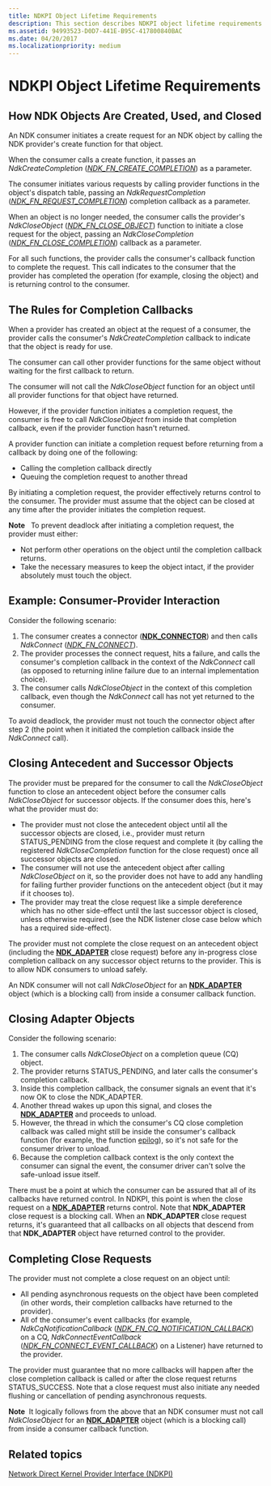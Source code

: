 ```yaml
---
title: NDKPI Object Lifetime Requirements
description: This section describes NDKPI object lifetime requirements
ms.assetid: 94993523-D0D7-441E-B95C-417800840BAC
ms.date: 04/20/2017
ms.localizationpriority: medium
---
```


# NDKPI Object Lifetime Requirements


## How NDK Objects Are Created, Used, and Closed


An NDK consumer initiates a create request for an NDK object by calling the NDK provider's create function for that object.

When the consumer calls a create function, it passes an *NdkCreateCompletion* ([*NDK\_FN\_CREATE\_COMPLETION*](https://docs.microsoft.com/windows-hardware/drivers/ddi/ndkpi/nc-ndkpi-ndk_fn_create_completion)) as a parameter.

The consumer initiates various requests by calling provider functions in the object's dispatch table, passing an *NdkRequestCompletion* ([*NDK\_FN\_REQUEST\_COMPLETION*](https://docs.microsoft.com/windows-hardware/drivers/ddi/ndkpi/nc-ndkpi-ndk_fn_request_completion)) completion callback as a parameter.

When an object is no longer needed, the consumer calls the provider's *NdkCloseObject* ([*NDK\_FN\_CLOSE\_OBJECT*](https://docs.microsoft.com/windows-hardware/drivers/ddi/ndkpi/nc-ndkpi-ndk_fn_close_object)) function to initiate a close request for the object, passing an *NdkCloseCompletion* ([*NDK\_FN\_CLOSE\_COMPLETION*](https://docs.microsoft.com/windows-hardware/drivers/ddi/ndkpi/nc-ndkpi-ndk_fn_close_completion)) callback as a parameter.

For all such functions, the provider calls the consumer's callback function to complete the request. This call indicates to the consumer that the provider has completed the operation (for example, closing the object) and is returning control to the consumer.

## The Rules for Completion Callbacks


When a provider has created an object at the request of a consumer, the provider calls the consumer's *NdkCreateCompletion* callback to indicate that the object is ready for use.

The consumer can call other provider functions for the same object without waiting for the first callback to return.

The consumer will not call the *NdkCloseObject* function for an object until all provider functions for that object have returned.

However, if the provider function initiates a completion request, the consumer is free to call *NdkCloseObject* from inside that completion callback, even if the provider function hasn't returned.

A provider function can initiate a completion request before returning from a callback by doing one of the following:

-   Calling the completion callback directly
-   Queuing the completion request to another thread

By initiating a completion request, the provider effectively returns control to the consumer. The provider must assume that the object can be closed at any time after the provider initiates the completion request.

**Note**  
To prevent deadlock after initiating a completion request, the provider must either:

-   Not perform other operations on the object until the completion callback returns.
-   Take the necessary measures to keep the object intact, if the provider absolutely must touch the object.

 

## Example: Consumer-Provider Interaction


Consider the following scenario:

1.  The consumer creates a connector ([**NDK\_CONNECTOR**](https://docs.microsoft.com/windows-hardware/drivers/ddi/ndkpi/ns-ndkpi-_ndk_connector)) and then calls *NdkConnect* ([*NDK\_FN\_CONNECT*](https://docs.microsoft.com/windows-hardware/drivers/ddi/ndkpi/nc-ndkpi-ndk_fn_connect)).
2.  The provider processes the connect request, hits a failure, and calls the consumer's completion callback in the context of the *NdkConnect* call (as opposed to returning inline failure due to an internal implementation choice).
3.  The consumer calls *NdkCloseObject* in the context of this completion callback, even though the *NdkConnect* call has not yet returned to the consumer.

To avoid deadlock, the provider must not touch the connector object after step 2 (the point when it initiated the completion callback inside the *NdkConnect* call).

## Closing Antecedent and Successor Objects


The provider must be prepared for the consumer to call the *NdkCloseObject* function to close an antecedent object before the consumer calls *NdkCloseObject* for successor objects. If the consumer does this, here's what the provider must do:

-   The provider must not close the antecedent object until all the successor objects are closed, i.e., provider must return STATUS\_PENDING from the close request and complete it (by calling the registered *NdkCloseCompletion* function for the close request) once all successor objects are closed.
-   The consumer will not use the antecedent object after calling *NdkCloseObject* on it, so the provider does not have to add any handling for failing further provider functions on the antecedent object (but it may if it chooses to).
-   The provider may treat the close request like a simple dereference which has no other side-effect until the last successor object is closed, unless otherwise required (see the NDK listener close case below which has a required side-effect).

The provider must not complete the close request on an antecedent object (including the [**NDK\_ADAPTER**](https://docs.microsoft.com/windows-hardware/drivers/ddi/ndkpi/ns-ndkpi-_ndk_adapter) close request) before any in-progress close completion callback on any successor object returns to the provider. This is to allow NDK consumers to unload safely.

An NDK consumer will not call *NdkCloseObject* for an [**NDK\_ADAPTER**](https://docs.microsoft.com/windows-hardware/drivers/ddi/ndkpi/ns-ndkpi-_ndk_adapter) object (which is a blocking call) from inside a consumer callback function.

## Closing Adapter Objects


Consider the following scenario:

1.  The consumer calls *NdkCloseObject* on a completion queue (CQ) object.
2.  The provider returns STATUS\_PENDING, and later calls the consumer's completion callback.
3.  Inside this completion callback, the consumer signals an event that it's now OK to close the NDK\_ADAPTER.
4.  Another thread wakes up upon this signal, and closes the [**NDK\_ADAPTER**](https://docs.microsoft.com/windows-hardware/drivers/ddi/ndkpi/ns-ndkpi-_ndk_adapter) and proceeds to unload.
5.  However, the thread in which the consumer's CQ close completion callback was called might still be inside the consumer's callback function (for example, the function [epilog](https://docs.microsoft.com/cpp/build/prolog-and-epilog)), so it's not safe for the consumer driver to unload.
6.  Because the completion callback context is the only context the consumer can signal the event, the consumer driver can't solve the safe-unload issue itself.

There must be a point at which the consumer can be assured that all of its callbacks have returned control. In NDKPI, this point is when the close request on a [**NDK\_ADAPTER**](https://docs.microsoft.com/windows-hardware/drivers/ddi/ndkpi/ns-ndkpi-_ndk_adapter) returns control. Note that **NDK\_ADAPTER** close request is a blocking call. When an **NDK\_ADAPTER** close request returns, it's guaranteed that all callbacks on all objects that descend from that **NDK\_ADAPTER** object have returned control to the provider.

## Completing Close Requests


The provider must not complete a close request on an object until:

-   All pending asynchronous requests on the object have been completed (in other words, their completion callbacks have returned to the provider).
-   All of the consumer's event callbacks (for example, *NdkCqNotificationCallback* ([*NDK\_FN\_CQ\_NOTIFICATION\_CALLBACK*](https://docs.microsoft.com/windows-hardware/drivers/ddi/ndkpi/nc-ndkpi-ndk_fn_cq_notification_callback)) on a CQ, *NdkConnectEventCallback* ([*NDK\_FN\_CONNECT\_EVENT\_CALLBACK*](https://docs.microsoft.com/windows-hardware/drivers/ddi/ndkpi/nc-ndkpi-ndk_fn_connect_event_callback)) on a Listener) have returned to the provider.

The provider must guarantee that no more callbacks will happen after the close completion callback is called or after the close request returns STATUS\_SUCCESS. Note that a close request must also initiate any needed flushing or cancellation of pending asynchronous requests.

**Note**  It logically follows from the above that an NDK consumer must not call *NdkCloseObject* for an [**NDK\_ADAPTER**](https://docs.microsoft.com/windows-hardware/drivers/ddi/ndkpi/ns-ndkpi-_ndk_adapter) object (which is a blocking call) from inside a consumer callback function.

 

## Related topics


[Network Direct Kernel Provider Interface (NDKPI)](network-direct-kernel-programming-interface--ndkpi-.md)

 

 






